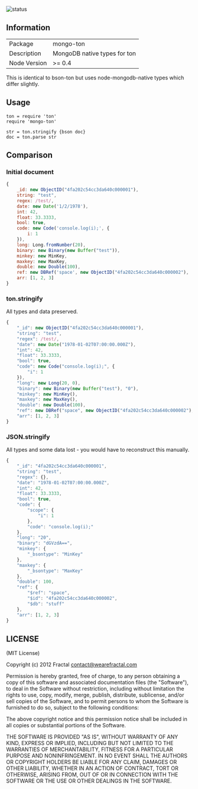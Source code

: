 ![status](https://secure.travis-ci.org/wearefractal/mongo-ton.png?branch=master)

## Information

<table>
<tr> 
<td>Package</td><td>mongo-ton</td>
</tr>
<tr>
<td>Description</td>
<td>MongoDB native types for ton</td>
</tr>
<tr>
<td>Node Version</td>
<td>>= 0.4</td>
</tr>
</table>

This is identical to bson-ton but uses node-mongodb-native types which differ slightly.

## Usage

```coffee-script
ton = require 'ton'
require 'mongo-ton'

str = ton.stringify {bson doc}
doc = ton.parse str
```

## Comparison

### Initial document

```javascript
{
    _id: new ObjectID("4fa202c54cc3da640c000001"),
    string: "test",
    regex: /test/,
    date: new Date('1/2/1978'),
    int: 42,
    float: 33.3333,
    bool: true,
    code: new Code('console.log(i);', {
        i: 1
    }),
    long: Long.fromNumber(20),
    binary: new Binary(new Buffer("test")),
    minkey: new MinKey,
    maxkey: new MaxKey,
    double: new Double(100),
    ref: new DBRef('space', new ObjectID("4fa202c54cc3da640c000002"), 'stuff'),
    arr: [1, 2, 3]
}
```

### ton.stringify

All types and data preserved.

```javascript
{
    "_id": new ObjectID("4fa202c54cc3da640c000001"),
    "string": "test",
    "regex": /test/,
    "date": new Date("1978-01-02T07:00:00.000Z"),
    "int": 42,
    "float": 33.3333,
    "bool": true,
    "code": new Code("console.log(i);", {
        "i": 1
    }),
    "long": new Long(20, 0),
    "binary": new Binary(new Buffer("test"), "0"),
    "minkey": new MinKey(),
    "maxkey": new MaxKey(),
    "double": new Double(100),
    "ref": new DBRef("space", new ObjectID("4fa202c54cc3da640c000002"), "stuff"),
    "arr": [1, 2, 3]
}
```

### JSON.stringify

All types and some data lost - you would have to reconstruct this manually.

```javascript
{
    "_id": "4fa202c54cc3da640c000001",
    "string": "test",
    "regex": {},
    "date": "1978-01-02T07:00:00.000Z",
    "int": 42,
    "float": 33.3333,
    "bool": true,
    "code": {
        "scope": {
            "i": 1
        },
        "code": "console.log(i);"
    },
    "long": "20",
    "binary": "dGVzdA==",
    "minkey": {
        "_bsontype": "MinKey"
    },
    "maxkey": {
        "_bsontype": "MaxKey"
    },
    "double": 100,
    "ref": {
        "$ref": "space",
        "$id": "4fa202c54cc3da640c000002",
        "$db": "stuff"
    },
    "arr": [1, 2, 3]
}
```

## LICENSE

(MIT License)

Copyright (c) 2012 Fractal <contact@wearefractal.com>

Permission is hereby granted, free of charge, to any person obtaining
a copy of this software and associated documentation files (the
"Software"), to deal in the Software without restriction, including
without limitation the rights to use, copy, modify, merge, publish,
distribute, sublicense, and/or sell copies of the Software, and to
permit persons to whom the Software is furnished to do so, subject to
the following conditions:

The above copyright notice and this permission notice shall be
included in all copies or substantial portions of the Software.

THE SOFTWARE IS PROVIDED "AS IS", WITHOUT WARRANTY OF ANY KIND,
EXPRESS OR IMPLIED, INCLUDING BUT NOT LIMITED TO THE WARRANTIES OF
MERCHANTABILITY, FITNESS FOR A PARTICULAR PURPOSE AND
NONINFRINGEMENT. IN NO EVENT SHALL THE AUTHORS OR COPYRIGHT HOLDERS BE
LIABLE FOR ANY CLAIM, DAMAGES OR OTHER LIABILITY, WHETHER IN AN ACTION
OF CONTRACT, TORT OR OTHERWISE, ARISING FROM, OUT OF OR IN CONNECTION
WITH THE SOFTWARE OR THE USE OR OTHER DEALINGS IN THE SOFTWARE.
